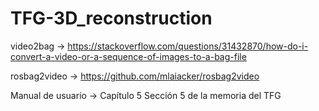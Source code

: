 # TFG-3D_reconstruction

video2bag -> https://stackoverflow.com/questions/31432870/how-do-i-convert-a-video-or-a-sequence-of-images-to-a-bag-file

rosbag2video -> https://github.com/mlaiacker/rosbag2video

Manual de usuario -> Capítulo 5 Sección 5 de la memoria del TFG 
